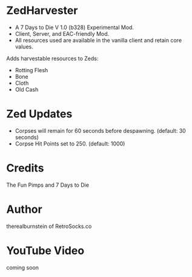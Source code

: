 # ZedHarvester

* A 7 Days to Die V 1.0 (b328) Experimental Mod.
* Client, Server, and EAC-friendly Mod.
* All resources used are available in the vanilla client and retain core values.

Adds harvestable resources to Zeds:
* Rotting Flesh
* Bone
* Cloth
* Old Cash

# Zed Updates
* Corpses will remain for 60 seconds before despawning. (default: 30 seconds)
* Corpse Hit Points set to 250. (default: 1000)

# Credits
The Fun Pimps and 7 Days to Die

# Author
therealburnstein of RetroSocks.co

# YouTube Video
coming soon
